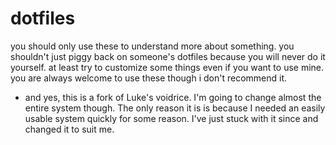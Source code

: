 # dotfiles
you should only use these to understand more about something. you shouldn't just piggy back on someone's dotfiles because you will never do it yourself. at least try to customize some things even if you want to use mine. you are always welcome to use these though i don't recommend it.

- and yes, this is a fork of Luke's voidrice. I'm going to change almost the entire system though. The only reason it is is because I needed an easily usable system quickly for some reason. I've just stuck with it since and changed it to suit me.
